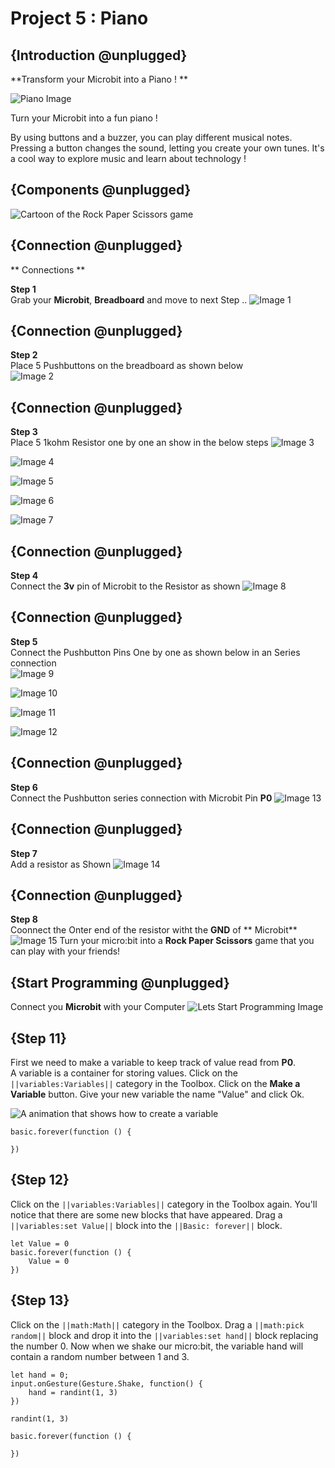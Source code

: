 # Project 5 : Piano

## {Introduction @unplugged}

**Transform your Microbit into a Piano ! **

![Piano Image](https://Edusharks.github.io/Micorbit-Basics-tutorial/Assest/Piano/Piano.gif)

Turn your Microbit into a fun piano !
 
By using buttons and a buzzer, you can play different musical notes. Pressing a button changes the sound, letting you create your own tunes. It's a cool way to explore music and learn about technology ! 


## {Components @unplugged}

![Cartoon of the Rock Paper Scissors game](https://Edusharks.github.io/Micorbit-Basics-tutorial/Assest/Piano/CN.png)


## {Connection @unplugged}

** Connections **

**Step 1**  
Grab your **Microbit**, **Breadboard** and move to next Step ..
![Image 1](https://edusharks.github.io/Micorbit-Basics-tutorial/Assets/Piano/S1.png)

## {Connection @unplugged}

**Step 2**  
Place 5 Pushbuttons on the breadboard as shown below  
![Image 2](https://edusharks.github.io/Micorbit-Basics-tutorial/Assets/Piano/S2.png)

## {Connection @unplugged}

**Step 3**  
Place 5 1kohm Resistor one by one an show in the below steps
![Image 3](https://edusharks.github.io/Micorbit-Basics-tutorial/Assets/Piano/S3.png)

![Image 4](https://edusharks.github.io/Micorbit-Basics-tutorial/Assets/Piano/S4.png)

![Image 5](https://edusharks.github.io/Micorbit-Basics-tutorial/Assets/Piano/S5.png)

![Image 6](https://edusharks.github.io/Micorbit-Basics-tutorial/Assets/Piano/S6.png)

![Image 7](https://edusharks.github.io/Micorbit-Basics-tutorial/Assets/Piano/S7.png)

## {Connection @unplugged}
**Step 4**  
Connect the **3v** pin of Microbit to the Resistor as shown
![Image 8](https://edusharks.github.io/Micorbit-Basics-tutorial/Assets/Piano/S8.png)

## {Connection @unplugged}
**Step 5**  
Connect the Pushbutton Pins One by one as shown below in an Series connection  
![Image 9](https://edusharks.github.io/Micorbit-Basics-tutorial/Assets/Piano/S9.png)

![Image 10](https://edusharks.github.io/Micorbit-Basics-tutorial/Assets/Piano/S10.png)

![Image 11](https://edusharks.github.io/Micorbit-Basics-tutorial/Assets/Piano/S11.png)

![Image 12](https://edusharks.github.io/Micorbit-Basics-tutorial/Assets/Piano/S12.png)

## {Connection @unplugged}
**Step 6**  
Connect the Pushbutton series connection with Microbit Pin **P0**
![Image 13](https://edusharks.github.io/Micorbit-Basics-tutorial/Assets/Piano/S13.png)

## {Connection @unplugged}
**Step 7**  
Add a resistor as Shown
![Image 14](https://edusharks.github.io/Micorbit-Basics-tutorial/Assets/Piano/S14.png)

## {Connection @unplugged}
**Step 8**  
Coonnect the Onter end of the resistor witht the **GND** of ** Microbit**
![Image 15](https://edusharks.github.io/Micorbit-Basics-tutorial/Assets/Piano/S15.png)
Turn your micro:bit into a **Rock Paper Scissors** game that you can play with your friends!

## {Start Programming @unplugged}
Connect you **Microbit** with your Computer
![Lets Start Programming Image](https://edusharks.github.io/Micorbit-Basics-tutorial/Assets/Piano/LSP.png)

 

## {Step 11}

First we need to make a variable to keep track of value read from **P0**.   
A variable is a container for storing values. Click on the ``||variables:Variables||`` category in the Toolbox. Click on the **Make a Variable** button. Give your new variable the name "Value" and click Ok.

![A animation that shows how to create a variable](https://edusharks.github.io/Micorbit-Basics-tutorial/Assets/Piano/S0.gif)

```blocks
basic.forever(function () {
	
})
```

## {Step 12}

Click on the ``||variables:Variables||`` category in the Toolbox again. You'll notice that there are some new blocks that have appeared. Drag a ``||variables:set Value||`` block into the ``||Basic: forever||`` block.

```blocks
let Value = 0
basic.forever(function () {
    Value = 0
})
```



## {Step 13}

Click on the ``||math:Math||`` category in the Toolbox. Drag a ``||math:pick random||`` block and drop it into the ``||variables:set hand||`` block replacing the number 0. Now when we shake our micro:bit, the variable hand will contain a random number between 1 and 3.

```blocks
let hand = 0;
input.onGesture(Gesture.Shake, function() {
    hand = randint(1, 3)
})
```

```blockconfig.global
randint(1, 3)
```

```template
basic.forever(function () {
	
})
```
